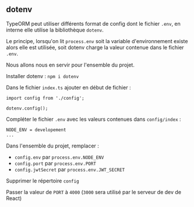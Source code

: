 ## dotenv

TypeORM peut utiliser différents format de config dont le fichier `.env`, en interne elle utilise la bibliothèque `dotenv`.

Le principe, lorsqu'on lit `process.env` soit la variable d'environnement existe alors elle est utilisée, soit dotenv charge la valeur contenue dans le fichier `.env`.

Nous allons nous en servir pour l'ensemble du projet.

Installer dotenv : `npm i dotenv`

Dans le fichier `index.ts` ajouter en début de fichier :

```
import config from './config';

dotenv.config();
```

Compléter le fichier `.env` avec les valeurs contenues dans `config/index` :

```
NODE_ENV = developement
...
```

Dans l'ensemble du projet, remplacer :
- `config.env` par `process.env.NODE_ENV`
- `config.port` par `process.env.PORT`
- `config.jwtSecret` par `process.env.JWT_SECRET`

Supprimer le répertoire `config`

Passer la valeur de `PORT` à `4000` (`3000` sera utilisé par le serveur de dev de React)

